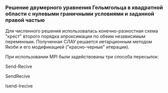 ### Решение двумерного уравнения Гельмгольца в квадратной области с нулевыми граничными условиями и заданной правой частью

Для численного решения использовалась конечно-разностная схема "крест" второго порядка апроксимации по обеим независимым переменным.
Полученная СЛАУ решается иетарционным методом Якоби и его модификацией ("красно-черные" итерации).

При использовании MPI были задействованы три способа пересылок:

Send-Recive

SendRecive

Isend-Irecive


